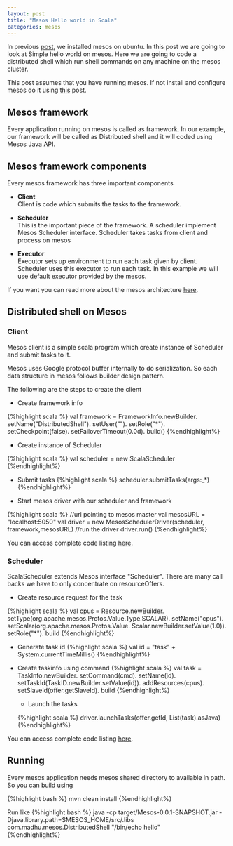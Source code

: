 ```yaml
---           
layout: post
title: "Mesos Hello world in Scala"
categories: mesos
---
```


In previous [post](/mesos-single-node-setup-ubuntu), we installed mesos on ubuntu. In this post we are going to look at Simple hello world on mesos. Here we are going to code a distributed shell which run shell commands on any machine on the mesos cluster.

This post assumes that you have running mesos. If not install and configure mesos do it using [this](/mesos-single-node-setup-ubuntu) post.

## Mesos framework 

Every application running on mesos is called as framework. In our example, our framework will be called as Distributed shell and it will coded using Mesos Java API.


## Mesos framework components
Every mesos framework has three important components
 
* **Client**    
Client is code which submits the tasks to the framework.


* **Scheduler**    
   This is the important piece of the framework. A scheduler implement Mesos Scheduler interface. Scheduler takes tasks from client and process on mesos


* **Executor**    
 Executor sets up environment to run each task given by client. Scheduler uses this executor to run each task. In this example we will use default executor provided by the mesos.



If you want you can read more about the mesos architecture [here](http://mesos.apache.org/documentation/latest/mesos-architecture/). 

## Distributed shell on Mesos
   
### Client
   
Mesos client is a simple scala program which create instance of Scheduler and submit tasks to it.

Mesos uses Google protocol buffer internally to do serialization. So each data structure in mesos follows builder design pattern. 

The following are the steps to create the client
   
* Create framework info

{%highlight scala %} 
val framework = FrameworkInfo.newBuilder.
                setName("DistributedShell").
                setUser("").
                setRole("*").
                setCheckpoint(false).
                setFailoverTimeout(0.0d).
                build()
{%endhighlight%}

* Create instance of Scheduler 
   
{%highlight scala %} 
val scheduler = new ScalaScheduler
{%endhighlight%}

* Submit tasks 
{%highlight scala %} 
scheduler.submitTasks(args:_*)
{%endhighlight%}

* Start mesos driver with our scheduler and framework 

{%highlight scala %} 
//url pointing to mesos master
val mesosURL = "localhost:5050"
val driver = new MesosSchedulerDriver(scheduler,
    framework,mesosURL)
//run the driver
driver.run()
{%endhighlight%}
   
You can access complete code listing [here](https://github.com/phatak-dev/mesos-helloworld-scala/blob/master/src/main/scala/com/madhu/mesos/DistributedShell.scala).

### Scheduler

ScalaScheduler extends Mesos interface "Scheduler". There are many call backs we have to only concentrate on resourceOffers.

* Create resource request for the task
   
{%highlight scala %} 
val cpus = Resource.newBuilder.
           setType(org.apache.mesos.Protos.Value.Type.SCALAR).
           setName("cpus").
           setScalar(org.apache.mesos.Protos.Value.
           Scalar.newBuilder.setValue(1.0)).
           setRole("*").
           build
{%endhighlight%}

  
* Generate task id
{%highlight scala %} 
val id = "task" + System.currentTimeMillis()
{%endhighlight%}

* Create taskinfo using command
{%highlight scala %} 
val task = TaskInfo.newBuilder.
           setCommand(cmd).
           setName(id).
           setTaskId(TaskID.newBuilder.setValue(id)).
           addResources(cpus).
           setSlaveId(offer.getSlaveId).
           build
{%endhighlight%}   

  * Launch the tasks
 
  {%highlight scala %} 
    driver.launchTasks(offer.getId, List(task).asJava)
  {%endhighlight%}       

You can access complete code listing [here](https://github.com/phatak-dev/mesos-helloworld-scala/blob/master/src/main/scala/com/madhu/mesos/ScalaScheduler.scala).

## Running

Every mesos application needs mesos shared directory to available in path. So you can build using

{%highlight bash %} 
mvn clean install
{%endhighlight%}       

Run like 
{%highlight bash %} 
java -cp target/Mesos-0.0.1-SNAPSHOT.jar 
-Djava.library.path=$MESOS_HOME/src/.libs 
com.madhu.mesos.DistributedShell "/bin/echo hello"  
{%endhighlight%}       



  









